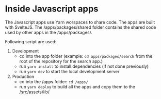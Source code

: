 # Inside Javascript apps

The Javascript apps use Yarn worspaces to share code. The apps are built with SvelteJS.
The /apps/packages/shared folder contains the shared code used by other apps in the /apps/packages/.

Following script are used:

1. Development
   - cd into the app folder (example: `cd apps/packages/search` from the root of the repository for the search app.)
   - run `yarn install` to install dependencies (if not done previously)
   - run `yarn dev` to start the local development server
2. Production
   - cd into the /apps folder: `cd /apps/`
   - run `yarn deploy` to build all the apps and copy them to the /src/assets/lib/
